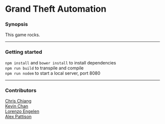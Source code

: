 # Grand Theft Automation

### Synopsis
This game rocks.

---
### Getting started
`npm install` and `bower install` to install dependencies  
`npm run build` to transpile and compile  
`npm run nodem` to start a local server, port 8080  

---
### Contributors
[Chris Chiang](https://github.com/cchrispy)  
[Kevin Chan](https://github.com/kevindchan)  
[Lorenzo Engelen](https://github.com/lorenzoengelen)  
[Alex Pattison](https://github.com/AlexPattison)

